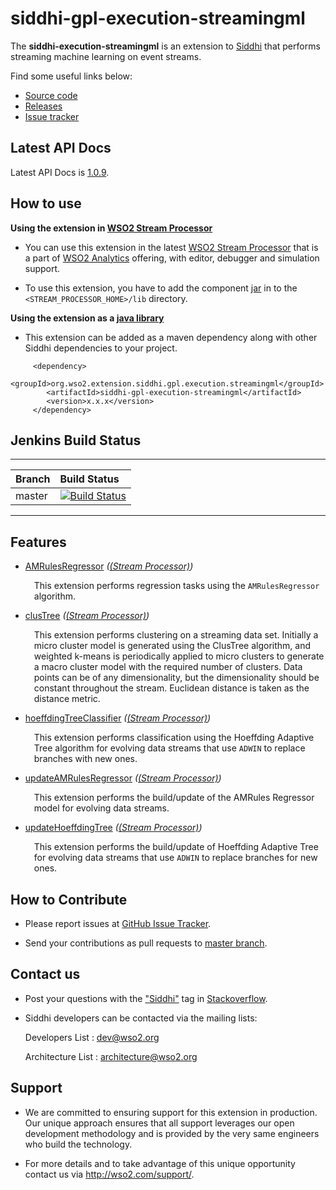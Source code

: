 # siddhi-gpl-execution-streamingml
The **siddhi-execution-streamingml** is an extension to <a target="_blank" href="https://wso2.github
.io/siddhi">Siddhi</a>  that performs streaming machine learning on event streams.

Find some useful links below:

* <a target="_blank" href="https://github.com/wso2-extensions/siddhi-gpl-execution-streamingml">Source code</a>
* <a target="_blank" href="https://github.com/wso2-extensions/siddhi-gpl-execution-streamingml/releases">Releases</a>
* <a target="_blank" href="https://github.com/wso2-extensions/siddhi-gpl-execution-streamingml/issues">Issue tracker</a>

## Latest API Docs

Latest API Docs is <a target="_blank" href="https://wso2-extensions.github.io/siddhi-gpl-execution-streamingml/api/1.0.9">1.0.9</a>.

## How to use 

**Using the extension in <a target="_blank" href="https://github.com/wso2/product-sp">WSO2 Stream Processor</a>**

* You can use this extension in the latest <a target="_blank" href="https://github.com/wso2/product-sp/releases">WSO2 Stream Processor</a> that is a part of <a target="_blank" href="http://wso2.com/analytics?utm_source=gitanalytics&utm_campaign=gitanalytics_Jul17">WSO2 Analytics</a> offering, with editor, debugger and simulation support. 

* To use this extension, you have to add the component <a target="_blank" href="https://github.com/wso2-extensions/siddhi-gpl-execution-streamingml/releases">jar</a> in to the `<STREAM_PROCESSOR_HOME>/lib` directory.

**Using the extension as a <a target="_blank" href="https://wso2.github.io/siddhi/documentation/running-as-a-java-library">java library</a>**

* This extension can be added as a maven dependency along with other Siddhi dependencies to your project.

```
     <dependency>
        <groupId>org.wso2.extension.siddhi.gpl.execution.streamingml</groupId>
        <artifactId>siddhi-gpl-execution-streamingml</artifactId>
        <version>x.x.x</version>
     </dependency>
```

## Jenkins Build Status

---

|  Branch | Build Status |
| :------ |:------------ | 
| master  | [![Build Status](https://wso2.org/jenkins/view/All%20Builds/job/siddhi/job/siddhi-gpl-execution-streamingml/badge/icon)](https://wso2.org/jenkins/view/All%20Builds/job/siddhi/job/siddhi-gpl-execution-streamingml/) |

---

## Features

* <a target="_blank" href="https://wso2-extensions.github.io/siddhi-gpl-execution-streamingml/api/1.0.9/#amrulesregressor-stream-processor">AMRulesRegressor</a> *(<a target="_blank" href="https://wso2.github.io/siddhi/documentation/siddhi-4.0/#stream-processor">(Stream Processor)</a>)*<br><div style="padding-left: 1em;"><p>This extension performs regression tasks using the <code>AMRulesRegressor</code> algorithm.</p></div>
* <a target="_blank" href="https://wso2-extensions.github.io/siddhi-gpl-execution-streamingml/api/1.0.9/#clustree-stream-processor">clusTree</a> *(<a target="_blank" href="https://wso2.github.io/siddhi/documentation/siddhi-4.0/#stream-processor">(Stream Processor)</a>)*<br><div style="padding-left: 1em;"><p>This extension performs clustering on a streaming data set. Initially a micro cluster model is generated using the ClusTree algorithm, and weighted k-means is periodically applied to micro clusters to generate a macro cluster model with the required number of clusters. Data points can be of any dimensionality, but the dimensionality should be constant throughout the stream. Euclidean distance is taken as the distance metric.</p></div>
* <a target="_blank" href="https://wso2-extensions.github.io/siddhi-gpl-execution-streamingml/api/1.0.9/#hoeffdingtreeclassifier-stream-processor">hoeffdingTreeClassifier</a> *(<a target="_blank" href="https://wso2.github.io/siddhi/documentation/siddhi-4.0/#stream-processor">(Stream Processor)</a>)*<br><div style="padding-left: 1em;"><p>This extension performs classification using the Hoeffding Adaptive Tree algorithm for evolving data streams that use <code>ADWIN</code> to replace branches with new ones.</p></div>
* <a target="_blank" href="https://wso2-extensions.github.io/siddhi-gpl-execution-streamingml/api/1.0.9/#updateamrulesregressor-stream-processor">updateAMRulesRegressor</a> *(<a target="_blank" href="https://wso2.github.io/siddhi/documentation/siddhi-4.0/#stream-processor">(Stream Processor)</a>)*<br><div style="padding-left: 1em;"><p>This extension performs the build/update of the AMRules Regressor model for evolving data streams.</p></div>
* <a target="_blank" href="https://wso2-extensions.github.io/siddhi-gpl-execution-streamingml/api/1.0.9/#updatehoeffdingtree-stream-processor">updateHoeffdingTree</a> *(<a target="_blank" href="https://wso2.github.io/siddhi/documentation/siddhi-4.0/#stream-processor">(Stream Processor)</a>)*<br><div style="padding-left: 1em;"><p>This extension performs the build/update of Hoeffding Adaptive Tree for evolving data streams that use <code>ADWIN</code> to replace branches for new ones.</p></div>

## How to Contribute
 
  * Please report issues at <a target="_blank" href="https://github.com/wso2-extensions/siddhi-gpl-execution-streamingml/issues">GitHub Issue Tracker</a>.
  
  * Send your contributions as pull requests to <a target="_blank" href="https://github.com/wso2-extensions/siddhi-gpl-execution-streamingml/tree/master">master branch</a>. 
 
## Contact us 

 * Post your questions with the <a target="_blank" href="http://stackoverflow.com/search?q=siddhi">"Siddhi"</a> tag in <a target="_blank" href="http://stackoverflow.com/search?q=siddhi">Stackoverflow</a>. 
 
 * Siddhi developers can be contacted via the mailing lists:
 
    Developers List   : [dev@wso2.org](mailto:dev@wso2.org)
    
    Architecture List : [architecture@wso2.org](mailto:architecture@wso2.org)
 
## Support 

* We are committed to ensuring support for this extension in production. Our unique approach ensures that all support leverages our open development methodology and is provided by the very same engineers who build the technology. 

* For more details and to take advantage of this unique opportunity contact us via <a target="_blank" href="http://wso2.com/support?utm_source=gitanalytics&utm_campaign=gitanalytics_Jul17">http://wso2.com/support/</a>. 
